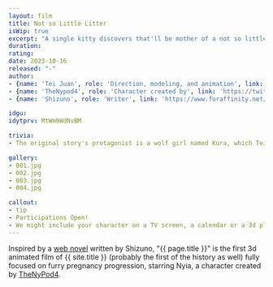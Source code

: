 ```yaml
---
layout: film
title: Not so Little Litter
isWip: true
excerpt: "A single kitty discovers that'll be mother of a not so little amount of kittens"
duration:
rating:
date: 2023-10-16
released: "-"
author:
- {name: 'Tei Juan', role: 'Direction, modeling, and animation', link: 'https://teijuan.com'}
- {name: 'TheNypod4', role: 'Character created by', link: 'https://twitter.com/nypod4/'}
- {name: 'Shizuno', role: 'Writer', link: 'https://www.furaffinity.net/user/shizuno/'}

idgu:
idytprv: MtWm9WdNvBM

trivia:
- The original story's protagonist is a wolf girl named Kura, which Tei choose to replace by Nyia, the yellow kitty.

gallery:
- 001.jpg
- 002.jpg
- 003.jpg
- 004.jpg

callout:
- tip
- Participations Open!
- We might include your character on a TV screen, a calendar or a 3d plush in this work. Contact Tei Juan for further info.
---
```


Inspired by a [web novel](https://www.furaffinity.net/view/47915200/) written by Shizuno, "{{ page.title }}" is the first 3d animated film of {{ site.title }} (probably the first of the history as well) fully focused on furry pregnancy progression, starring Nyia, a character created by [TheNyPod4](https://twitter.com/nypod4/).

